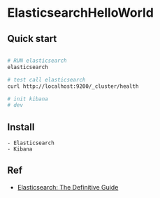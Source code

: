 # ElasticsearchHelloWorld

## Quick start

```bash

# RUN elasticsearch
elasticsearch

# test call elasticsearch
curl http://localhost:9200/_cluster/health

# init kibana
# dev
```

## Install 
	- Elasticsearch
	- Kibana

## Ref
- [Elasticsearch: The Definitive Guide](https://www.elastic.co/guide/en/elasticsearch/guide/current/index.html)

